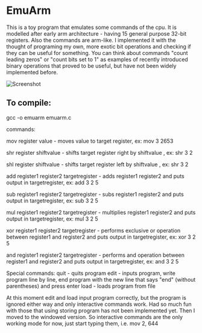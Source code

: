 # EmuArm

This is a toy program that emulates some commands of the cpu.
It is modelled after early arm architecture - having 15 general purpose 32-bit registers.
Also the commands are arm-like.
I implemented it with the thought of programing my own, more exotic bit operations and checking if they can be useful for something.
You can think about commands "count leading zeros" or "count bits set to 1" as examples of recently introduced binary operations that proved to be useful, but have not been widely implemented before.

![Screenshot](https://www.github.com/mkudla/EmuArm/program.png)

## To compile:

gcc -o emuarm emuarm.c

commands:

mov register value
    - moves value to target register, ex: mov 3 2653
    
shr register shiftvalue
    - shifts target register right by shiftvalue , ex: shr 3 2

shl register shiftvalue
    - shifts target register left by shiftvalue , ex: shr 3 2

add register1 register2 targetregister
    - adds register1 register2 and puts output in targetregister, ex: add 3 2 5


sub register1 register2 targetregister
    - subs register1 register2 and puts output in targetregister, ex: sub 3 2 5

mul register1 register2 targetregister
    - multiplies register1 register2 and puts output in targetregister, ex: mul 3 2 5

xor register1 register2 targetregister
    - performs exclusive or operation between register1 and register2 and puts output in targetregister, ex: xor 3 2 5


and register1 register2 targetregister
    - performs and operation between register1 and register2 and puts output in targetregister, ex: and 3 2 5

    
Special commands:
quit - quits program
edit - inputs program, write program line by line, end program with the new line that says "end" (without parentheses) and press enter 
load - loads program from file

At this moment edit and load input program correctly, but the program is ignored either way and only interactive commands work.
Had so much fun with those that using storing program has not been implemented yet. Then I moved to the windowed version.
So interactive commands are the only working mode for now, just start typing them, i.e. mov 2, 644
